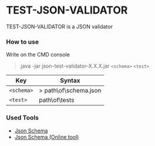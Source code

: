 # TEST-JSON-VALIDATOR

TEST-JSON-VALIDATOR is a JSON validator

### How to use

Write on the CMD console 
> java -jar json-test-validator-X.X.X.jar ```<schema>``` ```<test>```

| Key | Syntax |
| ------ | ------ |
| ```<schema>``` | \> path\of\schema.json |
| ```<test>``` | path\of\tests |

### Used Tools

- [Json Schema](https://json-schema.org)
- [Json Schema (Online tool)](https://jsonschema.net)
